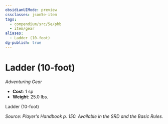 ```yaml
---
obsidianUIMode: preview
cssclasses: json5e-item
tags:
  - compendium/src/5e/phb
  - item/gear
aliases:
  - Ladder (10-foot)
dg-publish: true
---
```

# Ladder (10-foot)
*Adventuring Gear*  

- **Cost**: 1 sp
- **Weight**: 25.0 lbs.

Ladder (10-foot)

*Source: Player's Handbook p. 150. Available in the SRD and the Basic Rules.*